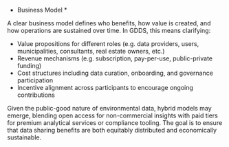 * Business Model *

A clear business model defines who benefits, how value is created, and how operations are sustained over time. In GDDS, this means clarifying:
- Value propositions for different roles (e.g. data providers, users, municipalities, consultants, real estate owners, etc.)
- Revenue mechanisms (e.g. subscription, pay-per-use, public-private funding)
- Cost structures including data curation, onboarding, and governance participation
- Incentive alignment across participants to encourage ongoing contributions

Given the public-good nature of environmental data, hybrid models may emerge, blending open access for non-commercial insights with paid tiers for premium analytical services or compliance tooling. The goal is to ensure that data sharing benefits are both equitably distributed and economically sustainable.


